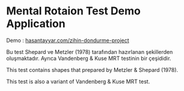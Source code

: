 Mental Rotaion Test Demo Application
====================================

Demo : [hasantayyar.com/zihin-dondurme-project](http://hasantayyar.com/zihin-dondurme-project)

Bu test Shepard ve Metzler (1978) tarafından hazırlanan şekillerden oluşmaktadır. Ayrıca Vandenberg & Kuse MRT testinin bir çeşididir.



This test contains shapes that prepared by Metzler & Shepard (1978). 

This test is also a variant of Vandenberg & Kuse MRT test.
